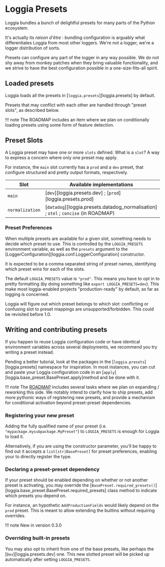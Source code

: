 # Loggia Presets

Loggia bundles a bunch of delightful presets for many parts of the Python ecosystem.

It's actually its _raison d'être_ : bundling configuration is arguably what differentiates
Loggia from most other loggers. We're not a logger, we're a logger distribution of sorts.

Presets can configure any part of the logger in any way possible. We do not shy away
from monkey patches when they bring valuable functionality, and we strive to have the best
configuration possible in a one-size-fits-all spirit.

## Loaded presets

Loggia loads all the presets in [`loggia.presets`][loggia.presets] by default.

Presets that may conflict with each other are handled through "preset slots", as described
below.

!!! note
    The ROADMAP includes an item where we plan on conditionally loading presets using
    some form of feature detection.

## Preset Slots

A Loggia preset may have one or more `slots` defined. What is a `slot`?
A way to express a concern where only one preset may apply.

For instance, the `main` slot currently has a `prod` and a `dev` preset, that configure
structured and pretty output formats, respectively.

| Slot            | Available implementations                                                           |
|-----------------|-------------------------------------------------------------------------------------|
| `main`          | [`dev`][loggia.presets.dev] ; [`prod`][loggia.presets.prod]                         |
| `normalization` | [`datadog`][loggia.presets.datadog_normalisation] ; `otel` ; `concise` (in ROADMAP) |

### Preset Preferences

When multiple presets are available for a given slot, something needs to decide which preset
to use. This is controlled by the `LOGGIA_PRESETS` environment variable, as well as the `presets`
argument to the [LoggerConfiguration][loggia.conf.LoggerConfiguration] constructor.

It is expected to be a comma separated string of preset names, identifying which preset wins
for each of the slots.

The default `LOGGIA_PRESETS` value is `"prod"`. This means you have to opt in to pretty formatting
(by doing something like `export LOGGIA_PRESETS=dev`). This make most loggia-enabled projects
"production-ready" by default, as far as logging is concerned.

Loggia will figure out which preset belongs to which slot: conflicting or confusing slot
to preset mappings are unsupported/forbidden. This could be revisited before 1.0.

## Writing and contributing presets

If you happen to reuse Loggia configuration code or have identical environment variables
across several deployments, we recommend you try writing a preset instead.

Pending a better tutorial, look at the packages in the [`loggia.presets`][loggia.presets] namespace for
inspiration. In most instances, you can cut and paste your Loggia configuration code
in an [`apply`][loggia.base_preset.BasePreset.apply]method and be done with it.

!!! note
    The [ROADMAP](ROADMAP.md) includes several tasks where we plan on expanding / reworking this side.
    We notably intend to clarify how to ship presets, add more pythonic ways of registering
    new presets, and provide a mechanism for conditional activation beyond preset-preset
    dependencies.

### Registering your new preset

Adding the fully qualified name of your preset (i.e. `"mypackage.mysubpackage.MyPreset"`)
to `LOGGIA_PRESETS` is enough for Loggia to load it.

Alternatively, if you are using the constructor parameter, you'll be happy to find out
it accepts a `list[str|BasePreset]` for preset preferences, enabling your to directly
register the type.

### Declaring a preset-preset dependency

If your preset should be enabled depending on whether or not another preset is activating,
you may override the [`BasePreset.required_presets()`][loggia.base_preset.BasePreset.required_presets] class method to indicate which presets
you depend on.

For instance, an hypothetic `AddProductionFields` would likely depend on the `prod` preset.
This is meant to allow extending the builtins without requiring overrides.

!!! note
    New in version 0.3.0

### Overriding built-in presets

You may also opt to inherit from one of the base presets, like perhaps the [`Dev`][loggia.presets.dev] one.
This new slotted preset will be picked up automatically after setting `LOGGIA_PRESETS`.
